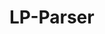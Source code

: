 # LP-Parser
<!-- `LP-Parser` is a Python script designed to parse login and password information from a list of websites. 
The script can handle different date formats and offset values for URLs, checking for the existence of these URLs and extracting login & password credentials. 
It's initially designed for [Telegraph](https://telegra.ph/), but you can try some other websites, so free your imagination.

## Features
- Configurable via `config.yml`
- Checks URL availability and extracts login credentials
- Supports offset values for URL generation
- Outputs results in a structured YAML file
- Async proccessing 

## Requirements
- [Python ^3.12](https://www.python.org/downloads/)
- Poetry

## Installation
1. Download the release and extract the zip.

2. Install poetry if you don't have it:
    ```bash
    pip install poetry
    ```

3. Go to the directory and install dependencies:
    ```bash
    cd LP-Parser
    poetry install
    ```

## Configuration
### Edit `config.yml` to configure the parser:
   - **offset**: Configure offset for URL generation (value must be an integer between 2 and 250, inclusive).
   - **release_date**: Specify if the release date filter should be used and which years to include.
   - **websites**: List of base URLs to parse.
   - **exceptions**: List of logins to exclude from parsing.
#### If you are some sort of dark wizard, who understands regex, we got some advanced settings for you!
   - **login_regex**: Change what will count as a login, by default we have email.
   - **password_regex**: Customize what will count as a password, by default we have word that contains digit.
### Example of config.yml
```yaml
offset:
  offset: true
  value: 2

release_date:
  release_date: true
  years:
  - 2024
  - 2023

websites:
- https://telegra.ph/steam

exceptions: 
- dmca@telegram.org

for_advanced_users:
  login_regex: \S+@\S+\.\S+
  password_regex: \S*\d\S*
```

## Usage
Run the script:
```bash
poetry run python main.py
```
   
## Output
The script generates an output file in the output folder with the parsed results, named based on the launch timestamp.
The final file will look something like this:
```yaml
login:
  1. jakeiscool2006@mail.com
  2. somelogin@email.com
password:
  1. greatestpassword3
  2. somepassword7
url:
  1. https://telegra.ph/steam-01-03
  2. https://telegra.ph/steam-01-03-2 
``` -->
